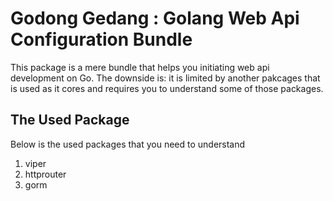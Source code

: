 # Godong Gedang : Golang Web Api Configuration Bundle
This package is a mere bundle that helps you initiating web api development on Go. The downside is: it is limited by another pakcages that is used as it cores and requires you to understand some of those packages.

## The Used Package
Below is the used packages that you need to understand
1. viper
2. httprouter
3. gorm
